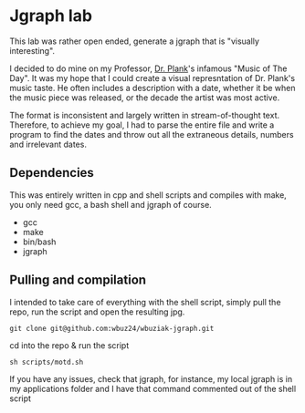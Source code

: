 # Jgraph lab
This lab was rather open ended, generate a jgraph that is "visually interesting".

I decided to do mine on my Professor, [Dr. Plank](https://web.eecs.utk.edu/~jplank/)'s infamous "Music of The Day". It was my hope that I could create a visual represntation of Dr. Plank's music taste. He often includes a description with a date, whether it be when the music piece was released, or the decade the artist was most active.

The format is inconsistent and largely written in stream-of-thought text. Therefore, to achieve my goal, I had to parse the entire file and write a program to find the dates and throw out all the extraneous details, numbers and irrelevant dates.

## Dependencies
This was entirely written in cpp and shell scripts and compiles with make, you only need gcc, a bash shell and jgraph of course.

 - gcc
 - make
 - bin/bash
 - jgraph

## Pulling and compilation
I intended to take care of everything with the shell script, simply pull the repo, run the script and open the resulting jpg.
```
git clone git@github.com:wbuz24/wbuziak-jgraph.git 
```

cd into the repo & run the script

```
sh scripts/motd.sh
```
If you have any issues, check that jgraph, for instance, my local jgraph is in my applications folder and I have that command commented out of the shell script
